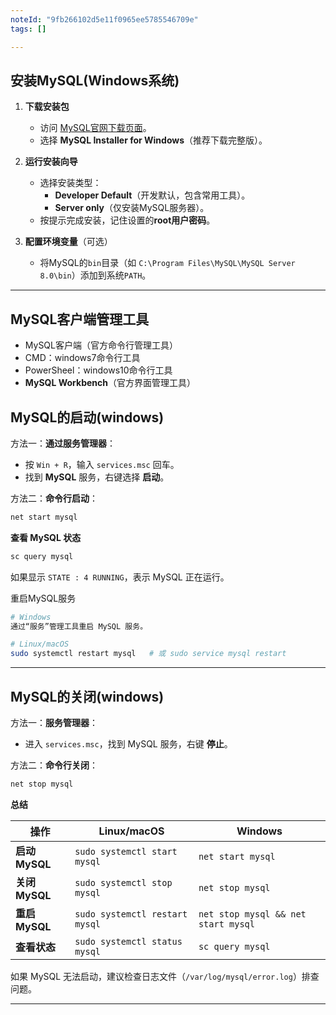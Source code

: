 ```yaml
---
noteId: "9fb266102d5e11f0965ee5785546709e"
tags: []

---
```


## 安装MySQL(Windows系统)
1. **下载安装包**  
      - 访问 [MySQL官网下载页面](https://dev.mysql.com/downloads/installer/)。
      - 选择 **MySQL Installer for Windows**（推荐下载完整版）。

2. **运行安装向导**  
      - 选择安装类型：  
        - **Developer Default**（开发默认，包含常用工具）。  
        - **Server only**（仅安装MySQL服务器）。  
      - 按提示完成安装，记住设置的**root用户密码**。

3. **配置环境变量**（可选）  
      - 将MySQL的`bin`目录（如 `C:\Program Files\MySQL\MySQL Server 8.0\bin`）添加到系统`PATH`。

---

## MySQL客户端管理工具

- MySQL客户端（官方命令行管理工具）
- CMD：windows7命令行工具
- PowerSheel：windows10命令行工具
- **MySQL Workbench**（官方界面管理工具）

## MySQL的启动(windows)
方法一：**通过服务管理器**：

- 按 `Win + R`，输入 `services.msc` 回车。
- 找到 **MySQL** 服务，右键选择 **启动**。

方法二：**命令行启动**：

```cmd
net start mysql
```

**查看 MySQL 状态**
```cmd
sc query mysql
```
如果显示 `STATE : 4 RUNNING`，表示 MySQL 正在运行。

重启MySQL服务

```bash
# Windows
通过“服务”管理工具重启 MySQL 服务。

# Linux/macOS
sudo systemctl restart mysql   # 或 sudo service mysql restart

```

---
## MySQL的关闭(windows)
方法一：**服务管理器**：
   
- 进入 `services.msc`，找到 MySQL 服务，右键 **停止**。

方法二：**命令行关闭**：
```cmd
net stop mysql
```
**总结**

| **操作**       | **Linux/macOS**                     | **Windows**                  |
|----------------|------------------------------------|-----------------------------|
| **启动 MySQL** | `sudo systemctl start mysql`       | `net start mysql`           |
| **关闭 MySQL** | `sudo systemctl stop mysql`        | `net stop mysql`            |
| **重启 MySQL** | `sudo systemctl restart mysql`     | `net stop mysql && net start mysql` |
| **查看状态**   | `sudo systemctl status mysql`      | `sc query mysql`            |

如果 MySQL 无法启动，建议检查日志文件（`/var/log/mysql/error.log`）排查问题。

---
